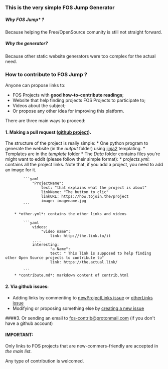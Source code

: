 ### This is the very simple **FOS Jump** Generator

##### Why *FOS Jump** ?
Because helping the Free/OpenSource comunity is still not straight forward.


##### Why the generator? 
Because other static website generators were too complex for the actual need.

### How to contribute to **FOS Jump** ?

Anyone can propose links to:

* FOS Projects with **good how-to-contribute readings**;
* Website that help finding projects FOS Projects to participate to;
* Videos about the subject;
* Or propose any other idea for improving this platform.

There are three main ways to proceed:

#### 1. Making a pull request ([github project]()).
The structure of the project is really simple:
	* One python program to generate the website (in the *output* folder) using [jinja2](http://jinja.pocoo.org/) templating. 
	* Templates are in the *template* folder
	* The *Data* folder contains files you're might want to eddit (please follow their simple format):
		* *projects.yml*: contains all the project links. Note that, if you add a project, you need to add an image for it.

			```yaml
				"ProjectName":
				    text: "that explains what the project is about"
				    linkName: "The button to clic"
				    linkURL: https://how.tojoin.the/project
				    image: imagename.jpg
			```	

		* *other.yml*: contains the other links and videos

			```yaml
				videos:
					"video name":
						link: http://the.link.to/it
				....
				interesting:
		    			"a Name": 
						text: " This link is supposed to help finding other Open Source projects to contribute to"
						link: https://the.actual.link/

			```
		* *contribute.md*: markdown content of contrib.html
		


#### 2. Via github issues: 
* Adding links by commenting to [newProjectLinks issue](http://github.com/fos-contrib/fos-contrib.github.io/issues/projectLinks) or [otherLinks issue](http://github.com/fos-contrib/fos-contrib.github.io/issues/otherLinks)
* Modifying or proposing something else by [creating a new issue](http://github.com/fos-contrib/fos-contrib.github.io/issues)

####3. Or sending an email to fos-contrib@protonmail.com (if you don't have a github account)


#### **IMPORTANT**: 
Only links to FOS projects that are new-commers-friendly are accepted in *the main list*. 

Any type of contribution is welcomed.


